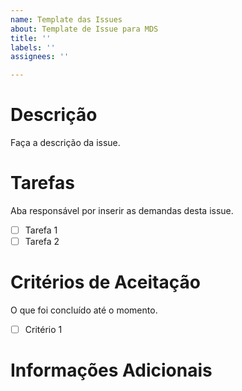 ```yaml
---
name: Template das Issues
about: Template de Issue para MDS
title: ''
labels: ''
assignees: ''

---
```


# Descrição
Faça a descrição da issue.

# Tarefas
Aba responsável por inserir as demandas desta issue.

- [ ] Tarefa 1
- [ ] Tarefa 2

# Critérios de Aceitação
O que foi concluído até o momento.
- [ ] Critério 1

# Informações Adicionais
